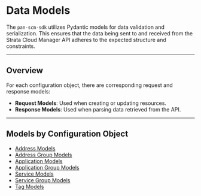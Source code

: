 # Data Models

The `pan-scm-sdk` utilizes Pydantic models for data validation and serialization. This ensures that the data being sent
to and received from the Strata Cloud Manager API adheres to the expected structure and constraints.

---

## Overview

For each configuration object, there are corresponding request and response models:

- **Request Models**: Used when creating or updating resources.
- **Response Models**: Used when parsing data retrieved from the API.

---

## Models by Configuration Object

- [Address Models](address_models.md)
- [Address Group Models](address_group_models.md)
- [Application Models](application_models.md)
- [Application Group Models](application_group_models.md)
- [Service Models](service_models.md)
- [Service Group Models](service_group_models.md)
- [Tag Models](tag_models.md)

